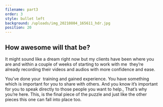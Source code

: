 ```yaml
---
filename: part3
order: 3
style: bullet left
background: /uploads/img_20210804_165611_hdr.jpg
position: 20
---
```

## How awesome will that be?

It might sound like a dream right now but my clients have been where you are and within a couple of weeks of starting to work with me  they’re already recording their videos and audios with more confidence and ease.

You’ve done your  training and gained experience. You have something which is important for you to share with others. And you know it’s important for you to speak directly to those people you want to help., That’s why you’re here. This, is the final piece of the puzzle and just like the other pieces this one can fall into place too.